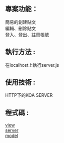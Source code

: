 ##  專案功能：
簡易的創建貼文
<br>編輯、刪除貼文
<br>登入、登出、註冊帳號

##  執行方法 : 
在localhost上執行server.js

##  使用技術 :
 HTTP下的KOA SERVER
 
##  程式碼   :
 [view](https://github.com/1105-10514/ws108a/blob/master/%E6%9C%9F%E6%9C%AB%E5%B0%88%E6%A1%88/view.js) <br>
 [server](https://github.com/1105-10514/ws108a/blob/master/%E6%9C%9F%E6%9C%AB%E5%B0%88%E6%A1%88/server.js) <br>
 [model](https://github.com/1105-10514/ws108a/blob/master/%E6%9C%9F%E6%9C%AB%E5%B0%88%E6%A1%88/model.js)
